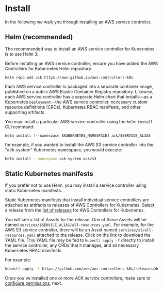 # Install

In the following we walk you through installing an AWS service controller.

## Helm (recommended)

The recommended way to install an AWS service controller for Kubernetes is to
use Helm 3.

Before installing an AWS service controller, ensure you have added the
AWS Controllers for Kubernetes Helm repository:

```
helm repo add ack https://aws.github.io/aws-controllers-k8s
```

Each AWS service controller is packaged into a separate container image, published on a public AWS Elastic Container Registry repository. Likewise,
each AWS service controller has a separate Helm chart that installs—as a
Kubernetes `Deployment`—the AWS service controller, necessary custom resource
definitions (CRDs), Kubernetes RBAC manifests, and other supporting artifacts.

You may install a particular AWS service controller using the `helm install`
CLI command:

```
helm install [--namespace $KUBERNETES_NAMESPACE] ack/$SERVICE_ALIAS
```

for example, if you wanted to install the AWS S3 service controller into the
"ack-system" Kubernetes namespace, you would execute:


```sh
helm install --namespace ack-system ack/s3
```

## Static Kubernetes manifests

If you prefer not to use Helm, you may install a service controller using
static Kubernetes manifests.

Static Kubernetes manifests that install individual service controllers are
attached as artifacts to releases of AWS Controllers for Kubernetes. Select a
release from the [list of
releases](https://github.com/aws/aws-controllers-k8s/releases) for AWS
Controllers for Kubernetes.

You will see a list of Assets for the release. One of those Assets will be
named `services/$SERVICE_ALIAS/all-resources.yaml`. For example, for the AWS S3
service controller, there will be an Asset named
`services/s3/all-resources.yaml` attached to the release. Click on the link to
download the YAML file. This YAML file may be fed to `kubectl apply -f`
directly to install the service controller, any CRDs that it manages, and all
necessary Kubernetes RBAC manifests.

For example:

```sh
kubectl apply -f https://github.com/aws/aws-controllers-k8s/releases/download/v0.0.1/services/s3/all-resources.yaml
```

Once you've installed one or more ACK service controllers, make sure to
[configure permissions](../authorization#configure-permissions), next.
